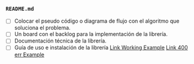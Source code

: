 ### `README.md`

- [ ] Colocar el pseudo código o diagrama de flujo con el algoritmo que soluciona el problema.
- [ ] Un board con el backlog para la implementación de la librería.
- [ ] Documentación técnica de la librería.
- [ ] Guía de uso e instalación de la librería
[Link Working Example](https://es.wikipedia.org/wiki/Markdown)
[Link 400 err Example](https://httpbin.org/status/400)